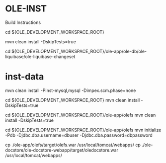 OLE-INST
========

Build Instructions

cd ${OLE_DEVELOPMENT_WORKSPACE_ROOT}

mvn clean install -DskipTests=true

cd ${OLE_DEVELOPMENT_WORKSPACE_ROOT}/ole-app/ole-db/ole-liquibase/ole-liquibase-changeset

# inst-data
mvn clean install -Pinst-mysql,mysql -Dimpex.scm.phase=none

cd ${OLE_DEVELOPMENT_WORKSPACE_ROOT}
mvn clean install -DskipTests=true

cd ${OLE_DEVELOPMENT_WORKSPACE_ROOT}/ole-app/olefs
mvn clean install -DskipTests=true

cd ${OLE_DEVELOPMENT_WORKSPACE_ROOT}/ole-app/olefs
mvn initialize -Pdb -Djdbc.dba.username=dbuser -Djdbc.dba.password=dbpassword

cp ./ole-app/olefs/target/olefs.war /usr/local/tomcat/webapps/
cp ./ole-docstore/ole-docstore-webapp/target/oledocstore.war /usr/local/tomcat/webapps/

